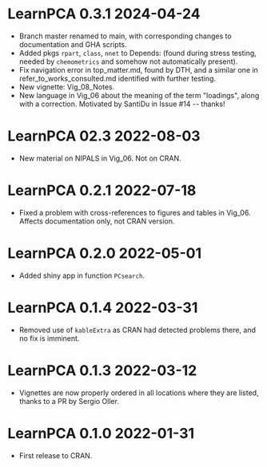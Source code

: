 # LearnPCA 0.3.1 2024-04-24
* Branch master renamed to main, with corresponding changes to documentation and GHA scripts.
* Added pkgs `rpart`, `class`, `nnet` to Depends: (found during stress testing, needed by `chemometrics` and somehow not automatically present).
* Fix navigation error in top_matter.md, found by DTH, and a similar one in refer_to_works_consulted.md identified with further testing.
* New vignette: Vig_08_Notes.
* New language in Vig_06 about the meaning of the term "loadings", along with a correction.  Motivated by SantiDu in Issue #14 -- thanks! 

# LearnPCA 02.3 2022-08-03
* New material on NIPALS in Vig_06.  Not on CRAN.

# LearnPCA 0.2.1 2022-07-18
* Fixed a problem with cross-references to figures and tables in Vig_06. Affects documentation only, not CRAN version.

# LearnPCA 0.2.0 2022-05-01
* Added shiny app in function `PCsearch`.

# LearnPCA 0.1.4 2022-03-31
* Removed use of `kableExtra` as CRAN had detected problems there, and no fix is imminent.

# LearnPCA 0.1.3 2022-03-12
* Vignettes are now properly ordered in all locations where they are listed, thanks to a PR by Sergio Oller.

# LearnPCA 0.1.0 2022-01-31
* First release to CRAN.
